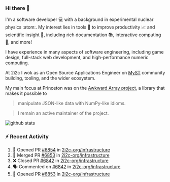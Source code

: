 ### Hi there 👋 

I'm a software developer 💻 with a background in experimental nuclear physics :atom:. My interest lies in tools :wrench: to improve productivity :chart_with_upwards_trend: and scientific insight :telescope:, including rich documentation 📚, interactive computing 🧮, and more! 

I have experience in many aspects of software engineering, including game design, full-stack web development, and high-performance numeric computing. 

At 2i2c I wok as an Open Source Applications Engineer on [MyST](https://github.com/jupyter-book/mystmd) community building, tooling, and the wider ecosystem. 

My main focus at Princeton was on the [Awkward Array project](awkward-array.org/), a library that makes it possible to 
> manipulate JSON-like data with NumPy-like idioms.

> I remain an active maintainer of the project. 

![github stats](https://github-readme-stats.vercel.app/api?username=agoose77&show_icons=true&hide_rank=true&hide_title=true&bg_color=30,e76445,904e95&text_color=efe3ec&icon_color=efe3ec)
<!--
**agoose77/agoose77** is a ✨ _special_ ✨ repository because its `README.md` (this file) appears on your GitHub profile.

Here are some ideas to get you started:

- 🔭 I’m currently working on ...
- 🌱 I’m currently learning ...
- 👯 I’m looking to collaborate on ...
- 🤔 I’m looking for help with ...
- 💬 Ask me about ...
- 📫 How to reach me: ...
- 😄 Pronouns: ...
- ⚡ Fun fact: ...
-->

### :zap: Recent Activity

<!--START_SECTION:activity-->
1. 💪 Opened PR [#6854](https://github.com/2i2c-org/infrastructure/pull/6854) in [2i2c-org/infrastructure](https://github.com/2i2c-org/infrastructure)
2. 🎉 Merged PR [#6853](https://github.com/2i2c-org/infrastructure/pull/6853) in [2i2c-org/infrastructure](https://github.com/2i2c-org/infrastructure)
3. ❌ Closed PR [#6842](https://github.com/2i2c-org/infrastructure/pull/6842) in [2i2c-org/infrastructure](https://github.com/2i2c-org/infrastructure)
4. 🗣 Commented on [#6842](https://github.com/2i2c-org/infrastructure/pull/6842#issuecomment-3356338818) in [2i2c-org/infrastructure](https://github.com/2i2c-org/infrastructure)
5. 💪 Opened PR [#6853](https://github.com/2i2c-org/infrastructure/pull/6853) in [2i2c-org/infrastructure](https://github.com/2i2c-org/infrastructure)
<!--END_SECTION:activity-->

